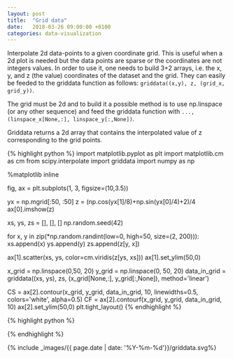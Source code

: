 ```yaml
---
layout: post
title:  "Grid data"
date:   2018-03-26 09:00:00 +0100
categories: data-visualization
---
```



Interpolate 2d data-points to a given coordinate grid. This is useful when a 2d plot is needed but the data points are sparse or the coordinates are not integers values. In order to use it, one needs to build 3+2 arrays, i.e. the x, y, and z (the value) coordinates of the dataset and the grid. They can easily be feeded to the griddata function as follows: `griddata((x,y), z, (grid_x, grid_y))`.

The grid must be 2d and to build it a possible method is to use np.linspace (or any other sequence) and feed the griddata function with `..., (linspace_x[None,:], linspace_y[:,None])`.


Griddata returns a 2d array that contains the interpolated value of z corresponding to the grid points.

{% highlight python %}
import matplotlib.pyplot as plt
import matplotlib.cm as cm
from scipy.interpolate import griddata
import numpy as np

%matplotlib inline

fig, ax = plt.subplots(1, 3, figsize=(10,3.5))


yx = np.mgrid[:50, :50]
z = (np.cos(yx[1]/8)+np.sin(yx[0]/4)+2)/4
ax[0].imshow(z)

xs, ys, zs = [], [], []
np.random.seed(42)

for x, y in zip(*np.random.randint(low=0, high=50, size=(2, 200))):
    xs.append(x)
    ys.append(y)
    zs.append(z[y, x])

ax[1].scatter(xs, ys, color=cm.viridis(z[ys, xs]))
ax[1].set_ylim(50,0)

x_grid = np.linspace(0,50, 20)
y_grid = np.linspace(0, 50, 20)
data_in_grid = griddata((xs, ys), zs, (x_grid[None,:], y_grid[:,None]), method='linear')

CS = ax[2].contour(x_grid, y_grid, data_in_grid, 10,
                    linewidths=0.5, colors='white', alpha=0.5)
CF = ax[2].contourf(x_grid, y_grid, data_in_grid, 10)
ax[2].set_ylim(50,0)
plt.tight_layout()
{% endhighlight %}



{% highlight python %}

{% endhighlight %}

{% include _images/{{ page.date | date: '%Y-%m-%d'}}/griddata.svg%}
